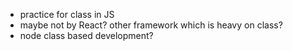 - practice for class in JS
- maybe not by React? other framework which is heavy on class?
- node class based development?
